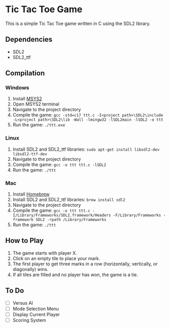 # Tic Tac Toe Game

This is a simple Tic Tac Toe game written in C using the SDL2 library.

## Dependencies

- SDL2
- SDL2_ttf

## Compilation

### Windows

1. Install [MSYS2](https://www.msys2.org/)
2. Open MSYS2 terminal
3. Navigate to the project directory
4. Compile the game: `gcc -std=c17 ttt.c -I<project path>\SDL2\include -L<project path>\SDL2\lib -Wall -lmingw32 -lSDL2main -lSDL2 -o ttt`
5. Run the game: `./ttt.exe`

### Linux

1. Install SDL2 and SDL2_ttf libraries: `sudo apt-get install libsdl2-dev libsdl2-ttf-dev`
2. Navigate to the project directory
3. Compile the game: `gcc -o ttt ttt.c -lSDL2`
4. Run the game: `./ttt`

### Mac

1. Install [Homebrew](https://brew.sh/)
2. Install SDL2 and SDL2_ttf libraries: `brew install sdl2`
3. Navigate to the project directory
4. Compile the game: `gcc -o ttt ttt.c -I/Library/Frameworks/SDL2.framework/Headers -F/Library/Frameworks -framework SDL2 -rpath /Library/Frameworks`
5. Run the game: `./ttt`

## How to Play

1. The game starts with player X.
2. Click on an empty tile to place your mark.
3. The first player to get three marks in a row (horizontally, vertically, or diagonally) wins.
4. If all tiles are filled and no player has won, the game is a tie.

## To Do

- [ ] Versus AI
- [ ] Mode Selection Menu
- [ ] Display Current Player
- [ ] Scoring System
